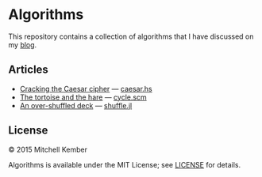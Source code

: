 # Algorithms

This repository contains a collection of algorithms that I have discussed on my [blog][].

## Articles

- [Cracking the Caesar cipher][1] — [caesar.hs](caesar.hs)
- [The tortoise and the hare][2] — [cycle.scm](cycle.cm)
- [An over-shuffled deck][3] — [shuffle.jl](shuffle.jl)

[blog]: http://mitchellkember.com/blog/
[1]: http://mitchellkember.com/blog/post/caesar-cipher/
[2]: http://mitchellkember.com/blog/post/tortoise-and-hare/
[3]: http://mitchellkember.com/blog/post/caesar-cipher/over-shuffled/

## License

© 2015 Mitchell Kember

Algorithms is available under the MIT License; see [LICENSE](LICENSE.md) for details.

